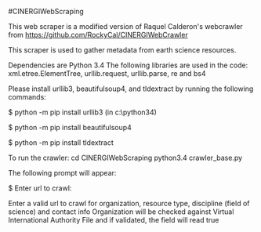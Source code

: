 #CINERGIWebScraping

This web scraper is a modified version of Raquel Calderon's webcrawler from 
https://github.com/RockyCal/CINERGIWebCrawler

This scraper is used to gather metadata from earth science resources.

Dependencies are Python 3.4
The following libraries are used in the code:
xml.etree.ElementTree, urllib.request, urllib.parse, re and bs4

Please install urllib3, beautifulsoup4, and tldextract by running the following commands:

$ python -m pip install urllib3       (in c:\python34)

$ python -m pip install beautifulsoup4

$ python -m pip install tldextract

To run the crawler:
cd CINERGIWebScraping
python3.4 crawler_base.py

The following prompt will appear:

$ Enter url to crawl:

Enter a valid url to crawl for organization, resource type,  discipline (field of science) and contact info
Organization will be checked against Virtual International Authority File and if validated, the field will read true
